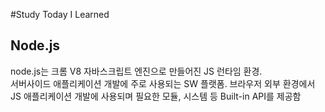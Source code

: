 #Study
Today I Learned


## Node.js
node.js는 크롬 V8 자바스크립트 엔진으로 만들어진 JS 런타임 환경.  
서버사이드 애플리케이션 개발에 주로 사용되는 SW 플랫폼.
브라우저 외부 환경에서 JS 애플리케이션 개발에 사용되며 필요한 모듈, 시스템 등 Built-in API를 제공함
